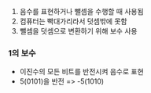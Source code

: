 1. 음수를 표현하거나 뺄셈을 수행할 때 사용됨
2. 컴퓨터는 빡대가리라서 덧셈밖에 못함
3. 뺄셈을 덧셈으로 변환하기 위해 보수 사용
### 1의 보수
- 이진수의 모든 비트를 반전시켜 음수로 표현 
- 5(0101)을 반전 => -5(1010)